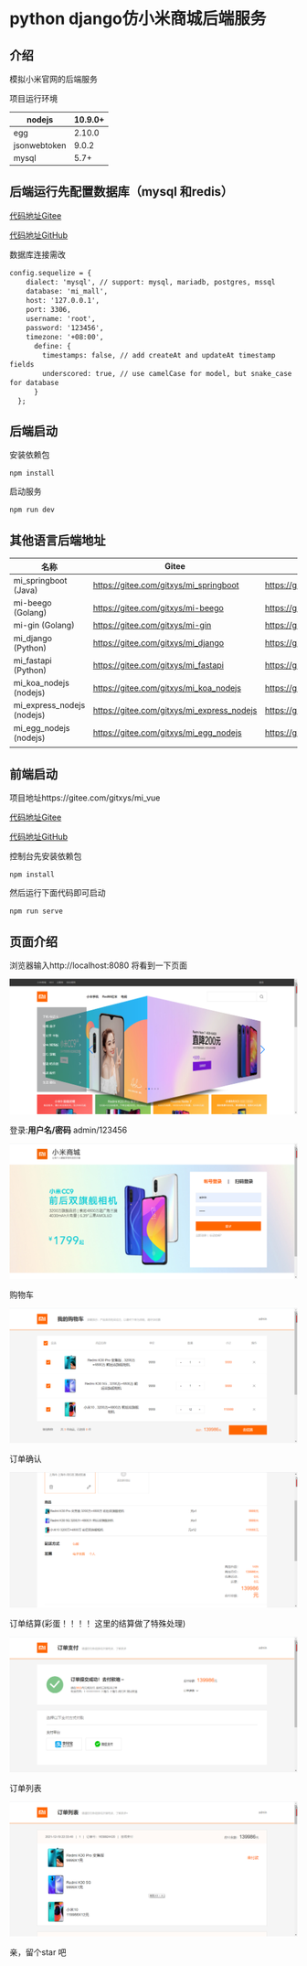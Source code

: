 # python django仿小米商城后端服务
## 介绍

模拟小米官网的后端服务

项目运行环境

| nodejs       | 10.9.0+  |
|--------------|--------|
| egg       | 2.10.0 |
| jsonwebtoken   | 9.0.2 |
| mysql        | 5.7+   |



## 后端运行先配置数据库（mysql 和redis）

[代码地址Gitee](https://gitee.com/gitxys/mi_express_nodejs)

[代码地址GitHub](https://github.com/xuyisu/mi_express_nodejs)

数据库连接需改

```
config.sequelize = {
    dialect: 'mysql', // support: mysql, mariadb, postgres, mssql
    database: 'mi_mall',
    host: '127.0.0.1',
    port: 3306,
    username: 'root',
    password: '123456',
    timezone: '+08:00',
      define: {
        timestamps: false, // add createAt and updateAt timestamp fields
        underscored: true, // use camelCase for model, but snake_case for database
      }
  };
```




## 后端启动
安装依赖包
```
npm install
```
启动服务
```
npm run dev
```

## 其他语言后端地址

| 名称                       | Gitee                                      | Github                                      |
| -------------------------- | ------------------------------------------ | ------------------------------------------- |
| mi_springboot (Java)       | https://gitee.com/gitxys/mi_springboot     | https://github.com/xuyisu/mi_springboot     |
| mi-beego (Golang)          | https://gitee.com/gitxys/mi-beego          | https://github.com/xuyisu/mi-beego          |
| mi-gin (Golang)            | https://gitee.com/gitxys/mi-gin            | https://github.com/xuyisu/mi-gin            |
| mi_django (Python)         | https://gitee.com/gitxys/mi_django         | https://github.com/xuyisu/mi_django         |
| mi_fastapi (Python)        | https://gitee.com/gitxys/mi_fastapi        | https://github.com/xuyisu/mi_fastapi        |
| mi_koa_nodejs (nodejs)     | https://gitee.com/gitxys/mi_koa_nodejs     | https://github.com/xuyisu/mi_koa_nodejs     |
| mi_express_nodejs (nodejs) | https://gitee.com/gitxys/mi_express_nodejs | https://github.com/xuyisu/mi_express_nodejs |
| mi_egg_nodejs (nodejs)     | https://gitee.com/gitxys/mi_egg_nodejs     | https://github.com/xuyisu/mi_egg_nodejs     |
|                            |                                            |                                             |


## 前端启动

项目地址https://gitee.com/gitxys/mi_vue

[代码地址Gitee](https://gitee.com/gitxys/mi_vue)

[代码地址GitHub](https://github.com/xuyisu/mi_vue)

控制台先安装依赖包

```
npm install 
```

然后运行下面代码即可启动

```
npm run serve
```

## 页面介绍

浏览器输入http://localhost:8080 将看到一下页面

![](images/index.png)

登录:**用户名/密码**  admin/123456

![image-20211219223115929](images/login.png)

购物车

![image-20211219223220837](images/cart.png)

订单确认

![image-20211219223323684](images/order-confirm.png)

订单结算(彩蛋！！！！   这里的结算做了特殊处理)

![image-20211219223406482](images/pay.png)

订单列表

![image-20211219223507791](images/order.png)





亲，留个star 吧
